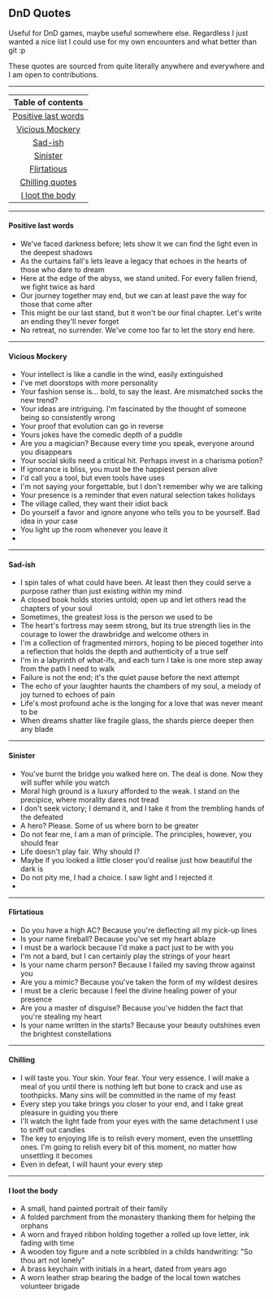 DnD Quotes
---

Useful for DnD games, maybe useful somewhere else. Regardless I just wanted a nice list I could use for my own encounters and what better than git :p

These quotes are sourced from quite literally anywhere and everywhere and I am open to contributions.



---

|              Table of contents              |
|:-------------------------------------------:|
| [Positive last words](#positive-last-words) |
|     [Vicious Mockery](#vicious-mockery)     |
|             [Sad-ish](#Sad-ish)             |
|            [Sinister](#sinister)            |
|         [Flirtatious](#flirtatious)         |
|        [Chilling quotes](#chilling)         |
|     [I loot the body](#i-loot-the-body)     |

---

#### Positive last words

- We've faced darkness before; lets show it we can find the light even in the deepest shadows
- As the curtains fall's lets leave a legacy that echoes in the hearts of those who dare to dream
- Here at the edge of the abyss, we stand united. For every fallen friend, we fight twice as hard
- Our journey together may end, but we can at least pave the way for those that come after
- This might be our last stand, but it won't be our final chapter. Let's write an ending they'll never forget
- No retreat, no surrender. We've come too far to let the story end here.

---

#### Vicious Mockery

- Your intellect is like a candle in the wind, easily extinguished
- I've met doorstops with more personality
- Your fashion sense is... bold, to say the least. Are mismatched socks the new trend?
- Your ideas are intriguing. I'm fascinated by the thought of someone being so consistently wrong
- Your proof that evolution can go in reverse
- Yours jokes have the comedic depth of a puddle
- Are you a magician? Because every time you speak, everyone around you disappears
- Your social skills need a critical hit. Perhaps invest in a charisma potion?
- If ignorance is bliss, you must be the happiest person alive
- I'd call you a tool, but even tools have uses
- I'm not saying your forgettable, but I don't remember why we are talking
- Your presence is a reminder that even natural selection takes holidays
- The village called, they want their idiot back
- Do yourself a favor and ignore anyone who tells you to be yourself. Bad idea in your case
- You light up the room whenever you leave it
- 

---

#### Sad-ish

- I spin tales of what could have been. At least then they could serve a purpose rather than just existing within my mind
- A closed book holds stories untold; open up and let others read the chapters of your soul
- Sometimes, the greatest loss is the person we used to be
- The heart's fortress may seem strong, but its true strength lies in the courage to lower the drawbridge and welcome others in
- I'm a collection of fragmented mirrors, hoping to be pieced together into a reflection that holds the depth and authenticity of a true self
- I'm in a labyrinth of what-ifs, and each turn I take is one more step away from the path I need to walk
- Failure is not the end; it's the quiet pause before the next attempt
- The echo of your laughter haunts the chambers of my soul, a melody of joy turned to echoes of pain
- Life's most profound ache is the longing for a love that was never meant to be
- When dreams shatter like fragile glass, the shards pierce deeper then any blade

---

#### Sinister

- You've burnt the bridge you walked here on. The deal is done. Now they will suffer while you watch
- Moral high ground is a luxury afforded to the weak. I stand on the precipice, where morality dares not tread
- I don't seek victory; I demand it, and I take it from the trembling hands of the defeated
- A hero? Please. Some of us where born to be greater
- Do not fear me, I am a man of principle. The principles, however, you should fear
- Life doesn't play fair. Why should I?
- Maybe if you looked a little closer you'd realise just how beautiful the dark is
- Do not pity me, I had a choice. I saw light and I rejected it
- 

---

#### Flirtatious

- Do you have a high AC? Because you're deflecting all my pick-up lines
- Is your name fireball? Because you've set my heart ablaze
- I must be a warlock because I'd make a pact just to be with you
- I'm not a bard, but I can certainly play the strings of your heart
- Is your name charm person? Because I failed my saving throw against you
- Are you a mimic? Because you've taken the form of my wildest desires
- I must be a cleric because I feel the divine healing power of your presence
- Are you a master of disguise? Because you've hidden the fact that you're stealing my heart
- Is your name written in the starts? Because your beauty outshines even the brightest constellations

---

#### Chilling

- I will taste you. Your skin. Your fear. Your very essence. I will make a meal of you until there is nothing left but bone to crack and use as toothpicks. Many sins will be committed in the name of my feast
- Every step you take brings you closer to your end, and I take great pleasure in guiding you there
- I'll watch the light fade from your eyes with the same detachment I use to sniff out candles
- The key to enjoying life is to relish every moment, even the unsettling ones. I'm going to relish every bit of this moment, no matter how unsettling it becomes
- Even in defeat, I will haunt your every step

---

#### I loot the body

- A small, hand painted portrait of their family
- A folded parchment from the monastery thanking them for helping the orphans
- A worn and frayed ribbon holding together a rolled up love letter, ink fading with time
- A wooden toy figure and a note scribbled in a childs handwriting: "So thou art not lonely"
- A brass keychain with initials in a heart, dated from years ago
- A worn leather strap bearing the badge of the local town watches volunteer brigade